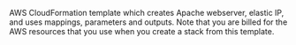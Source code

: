 AWS CloudFormation template which creates Apache webserver, elastic IP, and uses mappings, parameters and outputs. Note that you are billed for the AWS resources that you use when you create a stack from this template.
